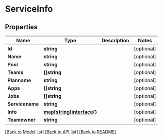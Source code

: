 # ServiceInfo

## Properties
Name | Type | Description | Notes
------------ | ------------- | ------------- | -------------
**Id** | **string** |  | [optional] 
**Name** | **string** |  | [optional] 
**Pool** | **string** |  | [optional] 
**Teams** | **[]string** |  | [optional] 
**Planname** | **string** |  | [optional] 
**Apps** | **[]string** |  | [optional] 
**Jobs** | **[]string** |  | [optional] 
**Servicename** | **string** |  | [optional] 
**Info** | [**map[string]interface{}**](.md) |  | [optional] 
**Teamowner** | **string** |  | [optional] 

[[Back to Model list]](../README.md#documentation-for-models) [[Back to API list]](../README.md#documentation-for-api-endpoints) [[Back to README]](../README.md)


